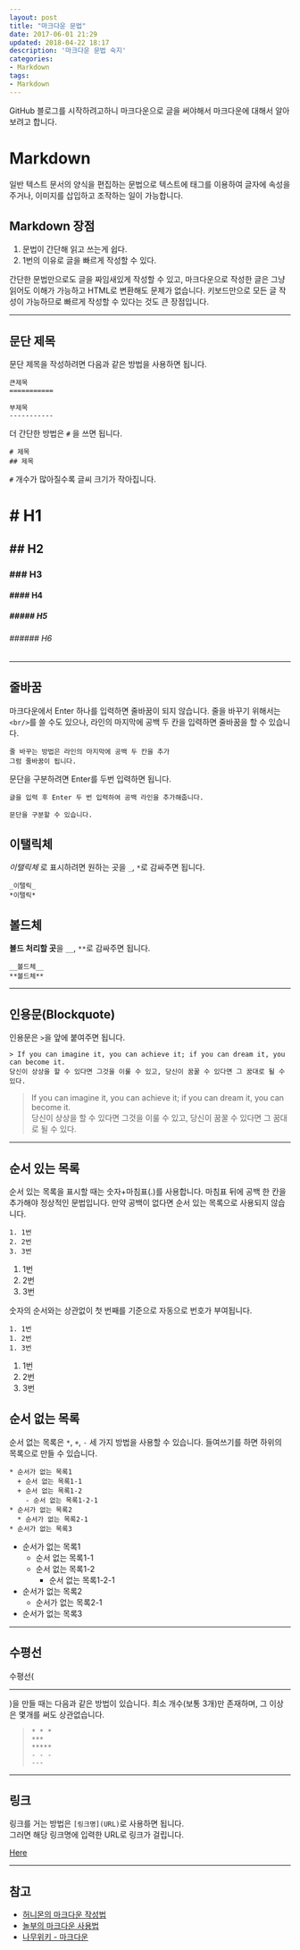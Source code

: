 ```yaml
---
layout: post
title: "마크다운 문법"
date: 2017-06-01 21:29
updated: 2018-04-22 18:17
description: '마크다운 문법 숙지'
categories:
- Markdown
tags:
- Markdown
---
```


GitHub 블로그를 시작하려고하니 마크다운으로 글을 써야해서 마크다운에 대해서 알아보려고 합니다.

# Markdown
일반 텍스트 문서의 양식을 편집하는 문법으로 텍스트에 태그를 이용하여 글자에 속성을 주거나, 이미지를 삽입하고 조작하는 일이 가능합니다.

## Markdown 장점
1. 문법이 간단해 읽고 쓰는게 쉽다.
2. 1번의 이유로 글을 빠르게 작성할 수 있다.

간단한 문법만으로도 글을 짜임새있게 작성할 수 있고, 마크다운으로 작성한 글은 그냥 읽어도 이해가 가능하고 HTML로 변환해도 문제가 없습니다. 키보드만으로 모든 글 작성이 가능하므로 빠르게 작성할 수 있다는 것도 큰 장점입니다.

----------------------------

## 문단 제목
문단 제목을 작성하려면 다음과 같은 방법을 사용하면 됩니다.

``` plain
큰제목
===========

부제목
-----------
```

더 간단한 방법은 `#` 을 쓰면 됩니다.
``` plain
# 제목
## 제목
```
`#` 개수가 많아질수록 글씨 크기가 작아집니다.

# # H1
## ## H2
### ### H3
#### #### H4
##### ##### H5
###### ###### H6

----------------------------

## 줄바꿈
마크다운에서 Enter 하나를 입력하면 줄바꿈이 되지 않습니다. 줄을 바꾸기 위해서는 `<br/>`를 쓸 수도 있으나, 라인의 마지막에 공백 두 칸을 입력하면 줄바꿈을 할 수 있습니다.

``` plain
줄 바꾸는 방법은 라인의 마지막에 공백 두 칸을 추가  
그럼 줄바꿈이 됩니다.
```

문단을 구분하려면 Enter를 두번 입력하면 됩니다.

``` plain
글을 입력 후 Enter 두 번 입력하여 공백 라인을 추가해줍니다.

문단을 구분할 수 있습니다.
```

## 이탤릭체
_이탤릭체_ 로 표시하려면 원하는 곳을 `_`, `*`로 감싸주면 됩니다.

``` plain
_이탤릭_
*이탤릭*
````

## 볼드체
**볼드 처리할 곳**을 `__`, `**`로 감싸주면 됩니다.

``` plain
__볼드체__
**볼드체**
````

----------------------------

## 인용문(Blockquote)
인용문은 `>`을 앞에 붙여주면 됩니다.

``` plain
> If you can imagine it, you can achieve it; if you can dream it, you can become it.
당신이 상상을 할 수 있다면 그것을 이룰 수 있고, 당신이 꿈꿀 수 있다면 그 꿈대로 될 수 있다.
```

> If you can imagine it, you can achieve it; if you can dream it, you can become it.  
당신이 상상을 할 수 있다면 그것을 이룰 수 있고, 당신이 꿈꿀 수 있다면 그 꿈대로 될 수 있다.


----------------------------


## 순서 있는 목록
순서 있는 목록을 표시할 때는 숫자+마침표(.)를 사용합니다. 마침표 뒤에 공백 한 칸을 추가해야 정상적인 문법입니다. 만약 공백이 없다면 순서 있는 목록으로 사용되지 않습니다.

``` plain
1. 1번
2. 2번
3. 3번
```

1. 1번
2. 2번
3. 3번

숫자의 순서와는 상관없이 첫 번째를 기준으로 자동으로 번호가 부여됩니다.
``` plain
1. 1번
1. 2번
1. 3번
```

1. 1번
1. 2번
1. 3번

## 순서 없는 목록
순서 없는 목록은 `*`, `+`, `-` 세 가지 방법을 사용할 수 있습니다.
들여쓰기를 하면 하위의 목록으로 만들 수 있습니다.

``` plain
* 순서가 없는 목록1
  + 순서 없는 목록1-1
  + 순서 없는 목록1-2
    - 순서 없는 목록1-2-1
* 순서가 없는 목록2
  * 순서가 없는 목록2-1
* 순서가 없는 목록3
```

* 순서가 없는 목록1
  + 순서 없는 목록1-1
  + 순서 없는 목록1-2
    - 순서 없는 목록1-2-1
* 순서가 없는 목록2
  * 순서가 없는 목록2-1
* 순서가 없는 목록3

-----------------------------

## 수평선
수평선(<hr/>)을 만들 때는 다음과 같은 방법이 있습니다. 최소 개수(보통 3개)만 존재하며, 그 이상은 몇개를 써도 상관없습니다.

> `* * *`  
> `***`  
> `*****`  
> `- - -`  
> `---`  

----------------------------

## 링크
링크를 거는 방법은 `[링크명](URL)`로 사용하면 됩니다.  
그러면 해당 링크명에 입력한 URL로 링크가 걸립니다.  

[Here](https://hongsii.github.io/How-to-Write-with-Markdown/)

-----------------------------

## 참고
* [허니몬의 마크다운 작성법](https://gist.github.com/ihoneymon/652be052a0727ad59601)
* [놀부의 마크다운 사용법](https://nolboo.kim/blog/2014/04/15/how-to-use-markdown/)
* [나무위키 - 마크다운](https://namu.wiki/w/%EB%A7%88%ED%81%AC%EB%8B%A4%EC%9A%B4)
